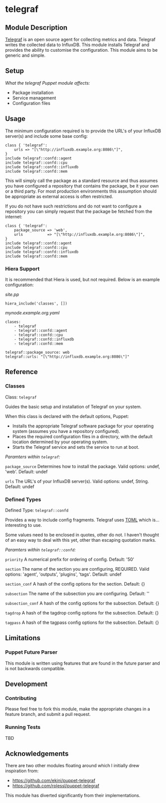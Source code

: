 # telegraf

## Module Description

[Telegraf](https://influxdata.com/time-series-platform/telegraf) is an open source agent for collecting metrics and data. Telegraf writes the collected data to InfluxDB. This module installs Telegraf and provides the ability to customise the configuration. This module aims to be generic and simple.

## Setup

*What the telegraf Puppet module affects:*

* Package installation
* Service management
* Configuration files

## Usage

The minimum configuration required is to provide the URL's of your InfluxDB server(s) and include some base config:

```
class { 'telegraf':
    urls => "[\"http://influxdb.example.org:8086\"]",
}
include telegraf::confd::agent
include telegraf::confd::cpu
include telegraf::confd::influxdb
include telegraf::confd::mem
```

This will simply call the package as a standard resource and thus assumes you have configured a repository that contains the package, be it your own or a third party. For most production environments this assumption should be appropriate as external access is often restricted.

If you do not have such restrictions and do not want to configure a repository you can simply request that the package be fetched from the internet:

```
class { 'telegraf':
    package_source => 'web',
    urls           => "[\"http://influxdb.example.org:8086\"]",
}
include telegraf::confd::agent
include telegraf::confd::cpu
include telegraf::confd::influxdb
include telegraf::confd::mem
```

### Hiera Support

It is recommended that Hiera is used, but not required. Below is an example configuration:

*site.pp*

```
hiera_include('classes', [])
```

*mynode.example.org.yaml*

```
clases:
    - telegraf
    - telegraf::confd::agent
    - telegraf::confd::cpu
    - telegraf::confd::influxdb
    - telegraf::confd::mem

telegraf::package_source: web
telegraf::urls: "[\"http://influxdb.example.org:8086\"]"
```

## Reference

### Classes

Class: `telegraf`

Guides the basic setup and installation of Telegraf on your system.

When this class is declared with the default options, Puppet:

* Installs the appropriate Telegraf software package for your operating system (assumes you have a repository configured).
* Places the required configuration files in a directory, with the default location determined by your operating system.
* Starts the Telegraf service and sets the service to run at boot.

*Paramters within `telegraf`:*

`package_source`
Determines how to install the package. Valid options: undef, 'web'. Default: undef

`urls`
The URL's of your InfluxDB server(s). Valid options: undef, String. Default: undef

### Defined Types

Defined Type: `telegraf::confd`

Provides a way to include config fragments. Telegraf uses [TOML](https://github.com/toml-lang/toml) which is... interesting to use.

Some values need to be enclosed in quotes, other do not. I haven't thought of an easy way to deal with this yet, other than escaping quotation marks.

*Paramters within `telegraf::confd`:*

`priority`
A numerical prefix for ordering of config. Default: '50'

`section`
The name of the section you are configuring, REQUIRED. Valid options: 'agent', 'outputs', 'plugins', 'tags'. Default: undef

`section_conf`
A hash of the config options for the section. Default: {}

`subsection`
The name of the subsection you are configuring. Default: ''

`subsection_conf`
A hash of the config options for the subsection. Default: {}

`tagdrop`
A hash of the tagdrop config options for the subsection. Default: {}

`tagpass`
A hash of the tagpass config options for the subsection. Default: {}

## Limitations

### Puppet Future Parser

This module is written using features that are found in the future parser and is not backwards compatible.

## Development

### Contributing

Please feel free to fork this module, make the appropriate changes in a feature branch, and submit a pull request.

### Running Tests

TBD

## Acknowledgements

There are two other modules floating around which I initially drew inspiration from:

* https://github.com/ekini/puppet-telegraf
* https://github.com/rplessl/puppet-telegraf

This module has diverted significantly from their implementations.
